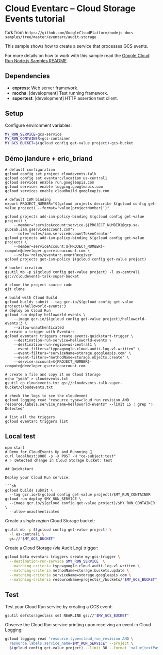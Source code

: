 # Cloud Eventarc – Cloud Storage Events tutorial

fork from `https://github.com/GoogleCloudPlatform/nodejs-docs-samples/tree/master/eventarc/audit-storage`

This sample shows how to create a service that processes GCS events.

For more details on how to work with this sample read the [Google Cloud Run Node.js Samples README](https://github.com/GoogleCloudPlatform/nodejs-docs-samples/tree/master/run).

## Dependencies

- **express**: Web server framework.
- **mocha**: [development] Test running framework.
- **supertest**: [development] HTTP assertion test client.

## Setup

Configure environment variables:

```sh
MY_RUN_SERVICE=gcs-service
MY_RUN_CONTAINER=gcs-container
MY_GCS_BUCKET=$(gcloud config get-value project)-gcs-bucket
```

## Démo jlandure + eric_briand

```
# default configuration
gcloud config set project cloudevents-talk
gcloud config set eventarc/location us-central1
gcloud services enable run.googleapis.com
gcloud services enable logging.googleapis.com
gcloud services enable cloudbuild.googleapis.com

# default IAM binding
export PROJECT_NUMBER="$(gcloud projects describe $(gcloud config get-value project) --format='value(projectNumber)')"

gcloud projects add-iam-policy-binding $(gcloud config get-value project) \
    --member="serviceAccount:service-${PROJECT_NUMBER}@gcp-sa-pubsub.iam.gserviceaccount.com"\
    --role='roles/iam.serviceAccountTokenCreator'
gcloud projects add-iam-policy-binding $(gcloud config get-value project) \
    --member=serviceAccount:${PROJECT_NUMBER}-compute@developer.gserviceaccount.com \
    --role='roles/eventarc.eventReceiver'
gcloud projects get-iam-policy $(gcloud config get-value project)

# bucket creation
gsutil mb -p $(gcloud config get-value project) -l us-central1 gs://cloudevents-talk-super-bucket

# clone the project source code
git clone

# build with Cloud Build
gcloud builds submit --tag gcr.io/$(gcloud config get-value project)/helloworld-events:3
# deploy on Cloud Run
gcloud run deploy helloworld-events \
    --image gcr.io/$(gcloud config get-value project)/helloworld-events:3 \
    --allow-unauthenticated
# create a trigger with EventArc
gcloud eventarc triggers create events-quickstart-trigger \
    --destination-run-service=helloworld-events \
    --destination-run-region=us-central1 \
    --event-filters="type=google.cloud.audit.log.v1.written" \
    --event-filters="serviceName=storage.googleapis.com" \
    --event-filters="methodName=storage.objects.create" \
    --service-account=${PROJECT_NUMBER}-compute@developer.gserviceaccount.com

# create a file and copy it on Cloud Storage
echo "yeah" > cloudevents.txt
gsutil cp cloudevents.txt gs://cloudevents-talk-super-bucket/cloudevents.txt

# check the logs to see the cloudevent
gcloud logging read "resource.type=cloud_run_revision AND resource.labels.service_name=helloworld-events" --limit 15 | grep "✨ Detected"

# list all the triggers
gcloud eventarc triggers list
```

## Local test

````
npm start
# Demo for CloudEvents Up and Runnning 🚀
curl localhost:8080 -p -X POST -H "ce-subject:test"
# ✨ Detected change in Cloud Storage bucket: test

## Quickstart

Deploy your Cloud Run service:

```sh
gcloud builds submit \
  --tag gcr.io/$(gcloud config get-value project)/$MY_RUN_CONTAINER
gcloud run deploy $MY_RUN_SERVICE \
  --image gcr.io/$(gcloud config get-value project)/$MY_RUN_CONTAINER \
  --allow-unauthenticated
````

Create a _single region_ Cloud Storage bucket:

```sh
gsutil mb -p $(gcloud config get-value project) \
  -l us-central1 \
  gs://"$MY_GCS_BUCKET"
```

Create a Cloud Storage (via Audit Log) trigger:

```sh
gcloud beta eventarc triggers create my-gcs-trigger \
  --destination-run-service $MY_RUN_SERVICE  \
  --matching-criteria type=google.cloud.audit.log.v1.written \
  --matching-criteria methodName=storage.buckets.update \
  --matching-criteria serviceName=storage.googleapis.com \
  --matching-criteria resourceName=projects/_/buckets/"$MY_GCS_BUCKET"
```

## Test

Test your Cloud Run service by creating a GCS event:

```sh
gsutil defstorageclass set NEARLINE gs://"$MY_GCS_BUCKET"
```

Observe the Cloud Run service printing upon receiving an event in Cloud Logging:

```sh
gcloud logging read "resource.type=cloud_run_revision AND \
  resource.labels.service_name=$MY_RUN_SERVICE" --project \
  $(gcloud config get-value project) --limit 30 --format 'value(textPayload)'
```
